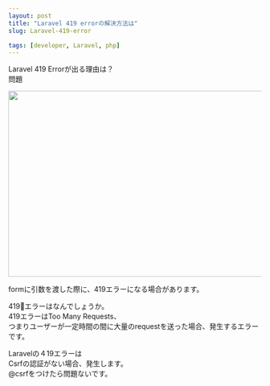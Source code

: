 ```yaml
---
layout: post
title: "Laravel 419 errorの解決方法は"
slug: Laravel-419-error

tags: [developer, Laravel, php]
---
```

Laravel 419 Errorが出る理由は？      
問題
<!-- [419error](/assets/img/laravel/2021-07-29-Laravel-419-error.png)   -->
<img src="/assets/img/laravel/2021-07-29-Laravel-419-error.png"  width="700" height="370">

formに引数を渡した際に、419エラーになる場合があります。  
      
419エラーはなんでしょうか。  
419エラーはToo Many Requests、  
つまりユーザーが一定時間の間に大量のrequestを送った場合、発生するエラーです。  
    
Laravelの４19エラーは  
Csrfの認証がない場合、発生します。  
@csrfをつけたら問題ないです。